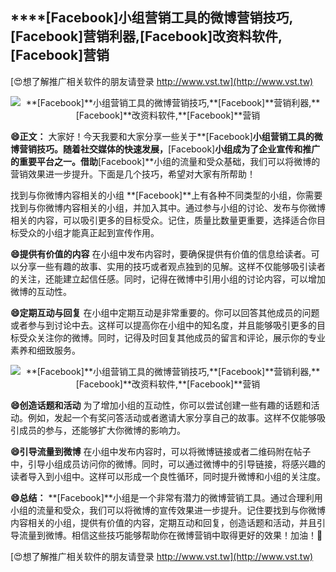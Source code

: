 ## ****[Facebook]**小组营销工具的微博营销技巧,**[Facebook]**营销利器,**[Facebook]**改资料软件,**[Facebook]**营销**

[😍想了解推广相关软件的朋友请登录 http://www.vst.tw](http://www.vst.tw)

 <center><img src="https://vst.tw/MP4/tuiguang/png/8.png" alt="**[Facebook]**小组营销工具的微博营销技巧,**[Facebook]**营销利器,**[Facebook]**改资料软件,**[Facebook]**营销"></center>

**😄正文：**
大家好！今天我要和大家分享一些关于**[Facebook]**小组营销工具的微博营销技巧。随着社交媒体的快速发展，**[Facebook]**小组成为了企业宣传和推广的重要平台之一。借助**[Facebook]**小组的流量和受众基础，我们可以将微博的营销效果进一步提升。下面是几个技巧，希望对大家有所帮助！

找到与你微博内容相关的小组
**[Facebook]**上有各种不同类型的小组，你需要找到与你微博内容相关的小组，并加入其中。通过参与小组的讨论、发布与你微博相关的内容，可以吸引更多的目标受众。记住，质量比数量更重要，选择适合你目标受众的小组才能真正起到宣传作用。

**😄提供有价值的内容**
在小组中发布内容时，要确保提供有价值的信息给读者。可以分享一些有趣的故事、实用的技巧或者观点独到的见解。这样不仅能够吸引读者的关注，还能建立起信任感。同时，记得在微博中引用小组的讨论内容，可以增加微博的互动性。

**😄定期互动与回复**
在小组中定期互动是非常重要的。你可以回答其他成员的问题或者参与到讨论中去。这样可以提高你在小组中的知名度，并且能够吸引更多的目标受众关注你的微博。同时，记得及时回复其他成员的留言和评论，展示你的专业素养和细致服务。

 <center><img src="https://vst.tw/MP4/tuiguang/png/8.png" alt="**[Facebook]**小组营销工具的微博营销技巧,**[Facebook]**营销利器,**[Facebook]**改资料软件,**[Facebook]**营销"></center>

**😄创造话题和活动**
为了增加小组的互动性，你可以尝试创建一些有趣的话题和活动。例如，发起一个有奖问答活动或者邀请大家分享自己的故事。这样不仅能够吸引成员的参与，还能够扩大你微博的影响力。

**😄引导流量到微博**
在小组中发布内容时，可以将微博链接或者二维码附在帖子中，引导小组成员访问你的微博。同时，可以通过微博中的引导链接，将感兴趣的读者导入到小组中。这样可以形成一个良性循环，同时提升微博和小组的关注度。

**😄总结：**
**[Facebook]**小组是一个非常有潜力的微博营销工具。通过合理利用小组的流量和受众，我们可以将微博的宣传效果进一步提升。记住要找到与你微博内容相关的小组，提供有价值的内容，定期互动和回复，创造话题和活动，并且引导流量到微博。相信这些技巧能够帮助你在微博营销中取得更好的效果！加油！💪

[😍想了解推广相关软件的朋友请登录 http://www.vst.tw](http://www.vst.tw)



